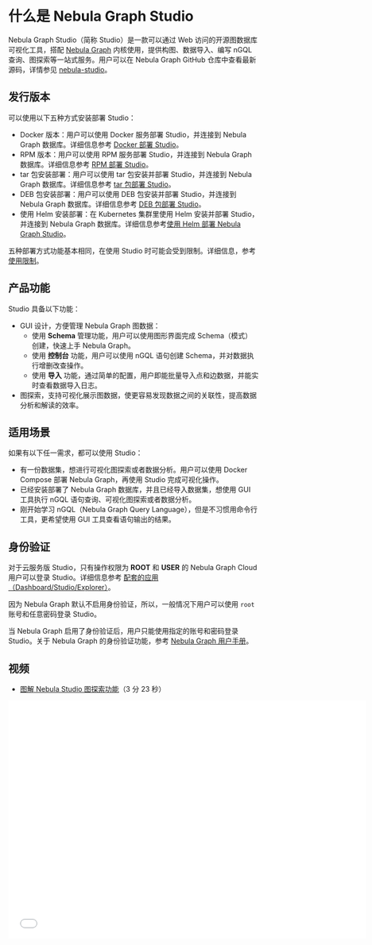 # 什么是 Nebula Graph Studio

Nebula Graph Studio（简称 Studio）是一款可以通过 Web 访问的开源图数据库可视化工具，搭配 [Nebula Graph](../../README.md) 内核使用，提供构图、数据导入、编写 nGQL 查询、图探索等一站式服务。用户可以在 Nebula Graph GitHub 仓库中查看最新源码，详情参见 [nebula-studio](https://github.com/vesoft-inc/nebula-studio)。

## 发行版本

可以使用以下五种方式安装部署 Studio：

- Docker 版本：用户可以使用 Docker 服务部署 Studio，并连接到 Nebula Graph 数据库。详细信息参考 [Docker 部署 Studio](../deploy-connect/st-ug-deploy.md)。
- RPM 版本：用户可以使用 RPM 服务部署 Studio，并连接到 Nebula Graph 数据库。详细信息参考 [RPM 部署 Studio](../deploy-connect/st-ug-deploy.md)。
- tar 包安装部署：用户可以使用 tar 包安装并部署 Studio，并连接到 Nebula Graph 数据库。详细信息参考 [tar 包部署 Studio](../deploy-connect/st-ug-deploy.md)。
- DEB 包安装部署：用户可以使用 DEB 包安装并部署 Studio，并连接到 Nebula Graph 数据库。详细信息参考 [DEB 包部署 Studio](../deploy-connect/st-ug-deploy.md)。
- 使用 Helm 安装部署：在 Kubernetes 集群里使用 Helm 安装并部署 Studio，并连接到 Nebula Graph 数据库。详细信息参考[使用 Helm 部署 Nebula Graph Studio](../deploy-connect/st-ug-deploy-by-helm.md)。

<!--
- 云服务版本：用户可以在 Nebula Graph Cloud Service 上创建 Nebula Graph 数据库实例，并一键直连云服务版 Studio。详细信息参考 [Nebula Graph Cloud Service 用户手册](https://cloud-docs.nebula-graph.com.cn/cn/posts/manage-instances/dbaas-ug-connect-nebulastudio/ "点击前往 Nebula Graph Cloud Service 用户手册")。
-->

五种部署方式功能基本相同，在使用 Studio 时可能会受到限制。详细信息，参考[使用限制](st-ug-limitations.md)。

## 产品功能

Studio 具备以下功能：

- GUI 设计，方便管理 Nebula Graph 图数据：
  - 使用 **Schema** 管理功能，用户可以使用图形界面完成 Schema（模式）创建，快速上手 Nebula Graph。
  - 使用 **控制台** 功能，用户可以使用 nGQL 语句创建 Schema，并对数据执行增删改查操作。
  - 使用 **导入** 功能，通过简单的配置，用户即能批量导入点和边数据，并能实时查看数据导入日志。
- 图探索，支持可视化展示图数据，使更容易发现数据之间的关联性，提高数据分析和解读的效率。

## 适用场景

如果有以下任一需求，都可以使用 Studio：

- 有一份数据集，想进行可视化图探索或者数据分析。用户可以使用 Docker Compose 部署 Nebula Graph，再使用 Studio 完成可视化操作。
- 已经安装部署了 Nebula Graph 数据库，并且已经导入数据集，想使用 GUI 工具执行 nGQL 语句查询、可视化图探索或者数据分析。
- 刚开始学习 nGQL（Nebula Graph Query Language），但是不习惯用命令行工具，更希望使用 GUI 工具查看语句输出的结果。

## 身份验证

对于云服务版 Studio，只有操作权限为 **ROOT** 和 **USER** 的 Nebula Graph Cloud 用户可以登录 Studio。详细信息参考 [配套的应用（Dashboard/Studio/Explorer）](../../nebula-cloud/5.solution/5.1.supporting-application.md)。

因为 Nebula Graph 默认不启用身份验证，所以，一般情况下用户可以使用 `root` 账号和任意密码登录 Studio。

当 Nebula Graph 启用了身份验证后，用户只能使用指定的账号和密码登录 Studio。关于 Nebula Graph 的身份验证功能，参考 [Nebula Graph 用户手册](../../7.data-security/1.authentication/1.authentication.md "点击前往 Nebula Graph 官网")。

## 视频

* [图解 Nebula Studio 图探索功能](https://www.bilibili.com/video/BV1QN411Z7Vh)（3 分 23 秒）
<iframe src="//player.bilibili.com/player.html?aid=503286771&bvid=BV1QN411Z7Vh&cid=344349765&page=1&high_quality=1" scrolling="no" border="0" frameborder="no" framespacing="0" allowfullscreen="true" width="720px" height="480px"> </iframe>
